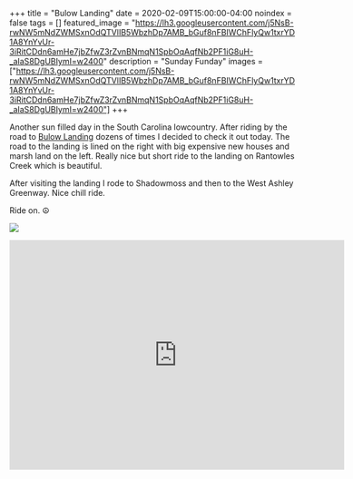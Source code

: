+++
title =  "Bulow Landing"
date = 2020-02-09T15:00:00-04:00
noindex = false
tags = []
featured_image = "https://lh3.googleusercontent.com/j5NsB-rwNW5mNdZWMSxnOdQTVlIB5WbzhDp7AMB_bGuf8nFBIWChFlyQw1txrYD1A8YnYvUr-3iRitCDdn6amHe7jbZfwZ3rZvnBNmqN1SpbOqAqfNb2PF1iG8uH-_aIaS8DgUBIymI=w2400"
description = "Sunday Funday"
images = ["https://lh3.googleusercontent.com/j5NsB-rwNW5mNdZWMSxnOdQTVlIB5WbzhDp7AMB_bGuf8nFBIWChFlyQw1txrYD1A8YnYvUr-3iRitCDdn6amHe7jbZfwZ3rZvnBNmqN1SpbOqAqfNb2PF1iG8uH-_aIaS8DgUBIymI=w2400"]
+++

Another sun filled day in the South Carolina lowcountry. After riding by the road to <a href='https://goo.gl/maps/12R7UmMyoBd82ij29'>Bulow Landing</a> dozens of times I decided to check it out today. The road to the landing is lined on the right with big expensive new houses and marsh land on the left. Really nice but short ride to the landing on Rantowles Creek which is beautiful.

After visiting the landing I rode to Shadowmoss and then to the West Ashley Greenway. Nice chill ride.

Ride on. ☮

<a href='https://lh3.googleusercontent.com/jbEsZn0KQpLSCIsJWNiV8yTHFH0U9cC3GkfKoYfF2_nrwhC06SQwGnC6Cm1HAsAjjQoTtNu8i3prpVQs-tnybEf8O5lfrOE2utCjwLu4_TTM281EDisuPjZ17Grnp0o8WJJPH1x8TSs=w2400'><img src='https://lh3.googleusercontent.com/jbEsZn0KQpLSCIsJWNiV8yTHFH0U9cC3GkfKoYfF2_nrwhC06SQwGnC6Cm1HAsAjjQoTtNu8i3prpVQs-tnybEf8O5lfrOE2utCjwLu4_TTM281EDisuPjZ17Grnp0o8WJJPH1x8TSs=w2400'></a>

<iframe height='405' width='590' frameborder='0' allowtransparency='true' scrolling='no' src='https://www.strava.com/activities/3086829926/embed/0f2c11b47fd0b18760e28e3951ac0417e9708c90'></iframe>

